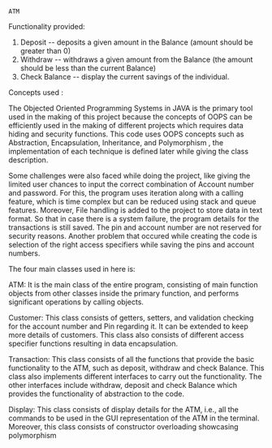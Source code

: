                                                                         ATM 

Functionality provided:

1. Deposit -- deposits a given amount in the Balance (amount should be greater than 0)
2. Withdraw -- withdraws a given amount from the Balance (the amount should be less than the current Balance)
3. Check Balance -- display the current savings of the individual.

Concepts used :

The Objected Oriented Programming Systems in JAVA is the primary tool used in the making of this project because the concepts of OOPS can be 
efficiently used in the making of different projects which requires data hiding and security functions. This code uses OOPS concepts 
such as Abstraction, Encapsulation, Inheritance, and Polymorphism , the implementation of each technique is defined later while giving the class description.

Some challenges were also faced while doing the project, like giving the limited user chances to input the correct combination of Account number
and password. For this, the program uses iteration along with a calling feature, which is time complex but can be reduced using stack and queue
features. Moreover, File handling is added to the project to store data in text format. So that in case there is a system failure, the program
details for the transactions is still saved. The pin and account number are not reserved for security reasons. Another problem that occured while 
creating the code is selection of the right access specifiers while saving the pins and account numbers.   

The four main classes used in here is:

ATM: It is the main class of the entire program, consisting of main function objects from other classes inside the primary function, and performs
significant operations by calling objects.

Customer: This class consists of getters, setters, and validation checking for the account number and Pin regarding it. It can be extended to
keep more details of customers. This class also consists of different access specifier functions resulting in data encapsulation.

Transaction: This class consists of all the functions that provide the basic functionality to the ATM, such as deposit, withdraw and check Balance. 
This class also implements different interfaces to carry out the functionality. The other interfaces include withdraw, deposit and check Balance
which provides the functionality of abstraction to the code.

Display: This class consists of display details for the ATM, i.e., all the commands to be used in the GUI representation of the ATM in the terminal.
Moreover, this class consists of constructor overloading showcasing polymorphism
